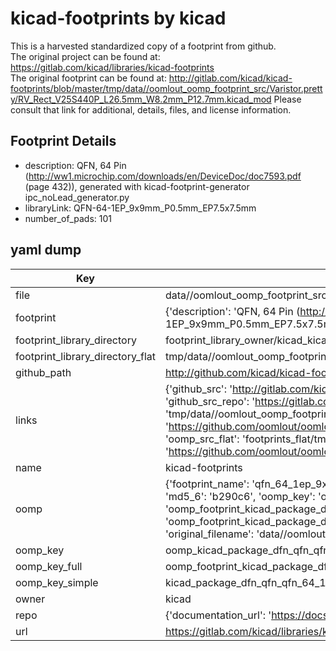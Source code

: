 # kicad-footprints by kicad  
This is a harvested standardized copy of a footprint from github.  
The original project can be found at:  
https://gitlab.com/kicad/libraries/kicad-footprints  
The original footprint can be found at:
http://gitlab.com/kicad/kicad-footprints/blob/master/tmp/data//oomlout_oomp_footprint_src/Varistor.pretty/RV_Rect_V25S440P_L26.5mm_W8.2mm_P12.7mm.kicad_mod
Please consult that link for additional, details, files, and license information.  
## Footprint Details
* description: QFN, 64 Pin (http://ww1.microchip.com/downloads/en/DeviceDoc/doc7593.pdf (page 432)), generated with kicad-footprint-generator ipc_noLead_generator.py  
* libraryLink: QFN-64-1EP_9x9mm_P0.5mm_EP7.5x7.5mm  
* number_of_pads: 101  
## yaml dump  
| Key | Value |  
| --- | --- |  
| file | data//oomlout_oomp_footprint_src/kicad-footprints/Package_DFN_QFN.pretty/QFN-64-1EP_9x9mm_P0.5mm_EP7.5x7.5mm.kicad_mod |  
| footprint | {'description': 'QFN, 64 Pin (http://ww1.microchip.com/downloads/en/DeviceDoc/doc7593.pdf (page 432)), generated with kicad-footprint-generator ipc_noLead_generator.py', 'libraryLink': 'QFN-64-1EP_9x9mm_P0.5mm_EP7.5x7.5mm', 'number_of_pads': 101} |  
| footprint_library_directory | footprint_library_owner/kicad_kicad-footprints/ |  
| footprint_library_directory_flat | tmp/data//oomlout_oomp_footprint_src/footprints_flat/kicad_package_dfn_qfn_qfn_64_1ep_9x9mm_p0_5mm_ep7_5x7_5mm/working |  
| github_path | http://github.com/kicad/kicad-footprints/blob/master/tmp/data//oomlout_oomp_footprint_src/Package_DFN_QFN.pretty/QFN-64-1EP_9x9mm_P0.5mm_EP7.5x7.5mm.kicad_mod |  
| links | {'github_src': 'http://gitlab.com/kicad/kicad-footprints/blob/master/tmp/data//oomlout_oomp_footprint_src/Varistor.pretty/RV_Rect_V25S440P_L26.5mm_W8.2mm_P12.7mm.kicad_mod', 'github_src_repo': 'https://gitlab.com/kicad/libraries/kicad-footprints', 'oomp_bot': 'tmp/data//oomlout_oomp_footprint_src/footprints/kicad_package_dfn_qfn_qfn_64_1ep_9x9mm_p0_5mm_ep7_5x7_5mm/working', 'oomp_bot_github': 'https://github.com/oomlout/oomlout_oomp_footprint_bot/tree/main/tmp/data//oomlout_oomp_footprint_src/footprints/kicad_package_dfn_qfn_qfn_64_1ep_9x9mm_p0_5mm_ep7_5x7_5mm/working', 'oomp_src_flat': 'footprints_flat/tmp/data//oomlout_oomp_footprint_src/footprints_flat/kicad_package_dfn_qfn_qfn_64_1ep_9x9mm_p0_5mm_ep7_5x7_5mm/working', 'oomp_src_flat_github': 'https://github.com/oomlout/oomlout_oomp_footprint_src/tree/main/tmp/data//oomlout_oomp_footprint_src/footprints_flat/kicad_package_dfn_qfn_qfn_64_1ep_9x9mm_p0_5mm_ep7_5x7_5mm/working'} |  
| name | kicad-footprints |  
| oomp | {'footprint_name': 'qfn_64_1ep_9x9mm_p0_5mm_ep7_5x7_5mm', 'library_name': 'package_dfn_qfn', 'md5': 'b290c609783158f8027930bb3a9f459c', 'md5_10': 'b290c60978', 'md5_5': 'b290c', 'md5_6': 'b290c6', 'oomp_key': 'oomp_kicad_package_dfn_qfn_qfn_64_1ep_9x9mm_p0_5mm_ep7_5x7_5mm', 'oomp_key_extra': 'oomp_footprint_kicad_package_dfn_qfn_qfn_64_1ep_9x9mm_p0_5mm_ep7_5x7_5mm', 'oomp_key_full': 'oomp_footprint_kicad_package_dfn_qfn_qfn_64_1ep_9x9mm_p0_5mm_ep7_5x7_5mm_b290c6', 'oomp_key_simple': 'kicad_package_dfn_qfn_qfn_64_1ep_9x9mm_p0_5mm_ep7_5x7_5mm', 'original_filename': 'data//oomlout_oomp_footprint_src/kicad-footprints/Package_DFN_QFN.pretty/QFN-64-1EP_9x9mm_P0.5mm_EP7.5x7.5mm.kicad_mod', 'owner_name': 'kicad'} |  
| oomp_key | oomp_kicad_package_dfn_qfn_qfn_64_1ep_9x9mm_p0_5mm_ep7_5x7_5mm |  
| oomp_key_full | oomp_footprint_kicad_package_dfn_qfn_qfn_64_1ep_9x9mm_p0_5mm_ep7_5x7_5mm |  
| oomp_key_simple | kicad_package_dfn_qfn_qfn_64_1ep_9x9mm_p0_5mm_ep7_5x7_5mm |  
| owner | kicad |  
| repo | {'documentation_url': 'https://docs.github.com/rest/repos/repos#get-a-repository', 'message': 'Not Found'} |  
| url | https://gitlab.com/kicad/libraries/kicad-footprints |  

